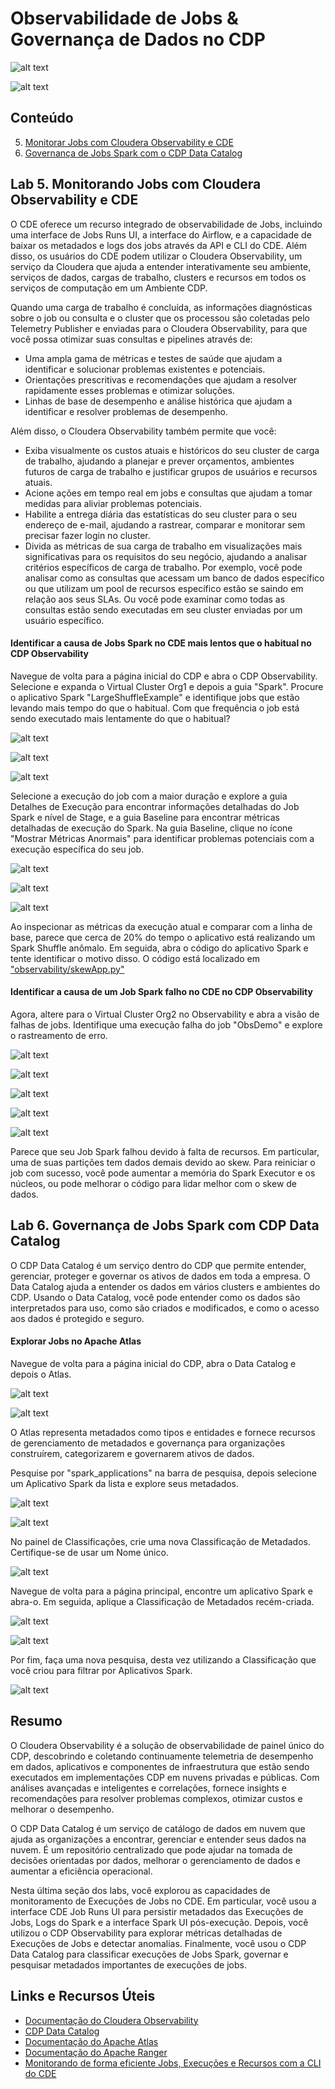 # Observabilidade de Jobs & Governança de Dados no CDP

![alt text](../../img/observability-slide.png)

![alt text](../../img/catalog-slide.png)

## Conteúdo

5. [Monitorar Jobs com Cloudera Observability e CDE](https://github.com/pdefusco/CDE_121_HOL/blob/main/step_by_step_guides/english/part_03_observability.md#lab-5-monitoring-jobs-with-cloudera-observability-and-cde)
6. [Governança de Jobs Spark com o CDP Data Catalog](https://github.com/pdefusco/CDE_121_HOL/blob/main/step_by_step_guides/english/part_03_observability.md#lab-6-spark-job-governance-with-cdp-data-catalog)

## Lab 5. Monitorando Jobs com Cloudera Observability e CDE

O CDE oferece um recurso integrado de observabilidade de Jobs, incluindo uma interface de Jobs Runs UI, a interface do Airflow, e a capacidade de baixar os metadados e logs dos jobs através da API e CLI do CDE. Além disso, os usuários do CDE podem utilizar o Cloudera Observability, um serviço da Cloudera que ajuda a entender interativamente seu ambiente, serviços de dados, cargas de trabalho, clusters e recursos em todos os serviços de computação em um Ambiente CDP.

Quando uma carga de trabalho é concluída, as informações diagnósticas sobre o job ou consulta e o cluster que os processou são coletadas pelo Telemetry Publisher e enviadas para o Cloudera Observability, para que você possa otimizar suas consultas e pipelines através de:

* Uma ampla gama de métricas e testes de saúde que ajudam a identificar e solucionar problemas existentes e potenciais.
* Orientações prescritivas e recomendações que ajudam a resolver rapidamente esses problemas e otimizar soluções.
* Linhas de base de desempenho e análise histórica que ajudam a identificar e resolver problemas de desempenho.

Além disso, o Cloudera Observability também permite que você:

* Exiba visualmente os custos atuais e históricos do seu cluster de carga de trabalho, ajudando a planejar e prever orçamentos, ambientes futuros de carga de trabalho e justificar grupos de usuários e recursos atuais.
* Acione ações em tempo real em jobs e consultas que ajudam a tomar medidas para aliviar problemas potenciais.
* Habilite a entrega diária das estatísticas do seu cluster para o seu endereço de e-mail, ajudando a rastrear, comparar e monitorar sem precisar fazer login no cluster.
* Divida as métricas de sua carga de trabalho em visualizações mais significativas para os requisitos do seu negócio, ajudando a analisar critérios específicos de carga de trabalho. Por exemplo, você pode analisar como as consultas que acessam um banco de dados específico ou que utilizam um pool de recursos específico estão se saindo em relação aos seus SLAs. Ou você pode examinar como todas as consultas estão sendo executadas em seu cluster enviadas por um usuário específico.

#### Identificar a causa de Jobs Spark no CDE mais lentos que o habitual no CDP Observability

Navegue de volta para a página inicial do CDP e abra o CDP Observability. Selecione e expanda o Virtual Cluster Org1 e depois a guia "Spark". Procure o aplicativo Spark "LargeShuffleExample" e identifique jobs que estão levando mais tempo do que o habitual. Com que frequência o job está sendo executado mais lentamente do que o habitual?

![alt text](../../img/obs-main-page.png)

![alt text](../../img/obs-slow-jobs.png)

![alt text](../../img/obs-examine-job.png)

Selecione a execução do job com a maior duração e explore a guia Detalhes de Execução para encontrar informações detalhadas do Job Spark e nível de Stage, e a guia Baseline para encontrar métricas detalhadas de execução do Spark. Na guia Baseline, clique no ícone "Mostrar Métricas Anormais" para identificar problemas potenciais com a execução específica do seu job.

![alt text](../../img/details-1.png)

![alt text](../../img/details-2.png)

![alt text](../../img/details-3.png)

Ao inspecionar as métricas da execução atual e comparar com a linha de base, parece que cerca de 20% do tempo o aplicativo está realizando um Spark Shuffle anômalo. Em seguida, abra o código do aplicativo Spark e tente identificar o motivo disso. O código está localizado em ["observability/skewApp.py"](https://github.com/pdefusco/CDE_124_HOL/blob/main/observability/skewApp.py)

#### Identificar a causa de um Job Spark falho no CDE no CDP Observability

Agora, altere para o Virtual Cluster Org2 no Observability e abra a visão de falhas de jobs. Identifique uma execução falha do job "ObsDemo" e explore o rastreamento de erro.

![alt text](../../img/obs-failed-1.png)

![alt text](../../img/obs-failed-2.png)

![alt text](../../img/obs-failed-3.png)

![alt text](../../img/obs-failed-4.png)

![alt text](../../img/obs-failed-5.png)

Parece que seu Job Spark falhou devido à falta de recursos. Em particular, uma de suas partições tem dados demais devido ao skew. Para reiniciar o job com sucesso, você pode aumentar a memória do Spark Executor e os núcleos, ou pode melhorar o código para lidar melhor com o skew de dados.

## Lab 6. Governança de Jobs Spark com CDP Data Catalog

O CDP Data Catalog é um serviço dentro do CDP que permite entender, gerenciar, proteger e governar os ativos de dados em toda a empresa. O Data Catalog ajuda a entender os dados em vários clusters e ambientes do CDP. Usando o Data Catalog, você pode entender como os dados são interpretados para uso, como são criados e modificados, e como o acesso aos dados é protegido e seguro.

#### Explorar Jobs no Apache Atlas

Navegue de volta para a página inicial do CDP, abra o Data Catalog e depois o Atlas.

![alt text](../../img/catalog_1.png)

![alt text](../../img/catalog_2.png)

O Atlas representa metadados como tipos e entidades e fornece recursos de gerenciamento de metadados e governança para organizações construírem, categorizarem e governarem ativos de dados.

Pesquise por "spark_applications" na barra de pesquisa, depois selecione um Aplicativo Spark da lista e explore seus metadados.

![alt text](../../img/catalog_3.png)

![alt text](../../img/catalog_4.png)

No painel de Classificações, crie uma nova Classificação de Metadados. Certifique-se de usar um Nome único.

![alt text](../../img/catalog_5.png)

Navegue de volta para a página principal, encontre um aplicativo Spark e abra-o. Em seguida, aplique a Classificação de Metadados recém-criada.

![alt text](../../img/catalog_6.png)

![alt text](../../img/catalog_7.png)

Por fim, faça uma nova pesquisa, desta vez utilizando a Classificação que você criou para filtrar por Aplicativos Spark.

![alt text](../../img/catalog_8.png)

## Resumo

O Cloudera Observability é a solução de observabilidade de painel único do CDP, descobrindo e coletando continuamente telemetria de desempenho em dados, aplicativos e componentes de infraestrutura que estão sendo executados em implementações CDP em nuvens privadas e públicas. Com análises avançadas e inteligentes e correlações, fornece insights e recomendações para resolver problemas complexos, otimizar custos e melhorar o desempenho.

O CDP Data Catalog é um serviço de catálogo de dados em nuvem que ajuda as organizações a encontrar, gerenciar e entender seus dados na nuvem. É um repositório centralizado que pode ajudar na tomada de decisões orientadas por dados, melhorar o gerenciamento de dados e aumentar a eficiência operacional.

Nesta última seção dos labs, você explorou as capacidades de monitoramento de Execuções de Jobs no CDE. Em particular, você usou a interface CDE Job Runs UI para persistir metadados das Execuções de Jobs, Logs do Spark e a interface Spark UI pós-execução. Depois, você utilizou o CDP Observability para explorar métricas detalhadas de Execuções de Jobs e detectar anomalias. Finalmente, você usou o CDP Data Catalog para classificar execuções de Jobs Spark, governar e pesquisar metadados importantes de execuções de jobs.

## Links e Recursos Úteis

* [Documentação do Cloudera Observability](https://docs.cloudera.com/observability/cloud/index.html)
* [CDP Data Catalog](https://docs.cloudera.com/data-catalog/cloud/index.html)
* [Documentação do Apache Atlas](https://docs.cloudera.com/cdp-reference-architectures/latest/cdp-ra-security/topics/cdp-ra-security-apache-atlas.html)
* [Documentação do Apache Ranger](https://docs.cloudera.com/cdp-reference-architectures/latest/cdp-ra-security/topics/cdp-ra-security-apache-ranger.html)
* [Monitorando de forma eficiente Jobs, Execuções e Recursos com a CLI do CDE](https://community.cloudera.com/t5/Community-Articles/Efficiently-Monitoring-Jobs-Runs-and-Resources-with-the-CDE/ta-p/379893)
